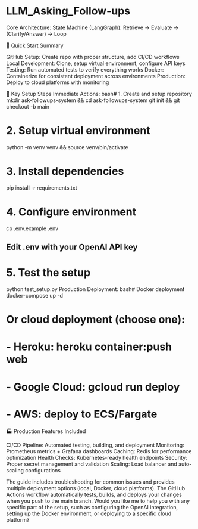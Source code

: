 # LLM_Asking_Follow-ups
Core Architecture: State Machine (LangGraph): Retrieve → Evaluate → (Clarify/Answer) → Loop

🎯 Quick Start Summary

GitHub Setup: Create repo with proper structure, add CI/CD workflows
Local Development: Clone, setup virtual environment, configure API keys
Testing: Run automated tests to verify everything works
Docker: Containerize for consistent deployment across environments
Production: Deploy to cloud platforms with monitoring

🔑 Key Setup Steps
Immediate Actions:
bash# 1. Create and setup repository
mkdir ask-followups-system && cd ask-followups-system
git init && git checkout -b main

# 2. Setup virtual environment  
python -m venv venv && source venv/bin/activate

# 3. Install dependencies
pip install -r requirements.txt

# 4. Configure environment
cp .env.example .env
## Edit .env with your OpenAI API key

# 5. Test the setup
python test_setup.py
Production Deployment:
bash# Docker deployment
docker-compose up -d

# Or cloud deployment (choose one):
# - Heroku: heroku container:push web
# - Google Cloud: gcloud run deploy
# - AWS: deploy to ECS/Fargate
🏭 Production Features Included

CI/CD Pipeline: Automated testing, building, and deployment
Monitoring: Prometheus metrics + Grafana dashboards
Caching: Redis for performance optimization
Health Checks: Kubernetes-ready health endpoints
Security: Proper secret management and validation
Scaling: Load balancer and auto-scaling configurations

The guide includes troubleshooting for common issues and provides multiple deployment options (local, Docker, cloud platforms). The GitHub Actions workflow automatically tests, builds, and deploys your changes when you push to the main branch.
Would you like me to help you with any specific part of the setup, such as configuring the OpenAI integration, setting up the Docker environment, or deploying to a specific cloud platform?

